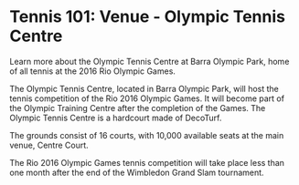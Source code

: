 Tennis 101: Venue - Olympic Tennis Centre
=========================================

Learn more about the Olympic Tennis Centre at Barra Olympic Park, home of all tennis at the 2016 Rio Olympic Games.

The Olympic Tennis Centre, located in Barra Olympic Park, will host the tennis competition of the Rio 2016 Olympic Games. It will become part of the Olympic Training Centre after the completion of the Games. The Olympic Tennis Centre is a hardcourt made of DecoTurf.

The grounds consist of 16 courts, with 10,000 available seats at the main venue, Centre Court.

The Rio 2016 Olympic Games tennis competition will take place less than one month after the end of the Wimbledon Grand Slam tournament.


